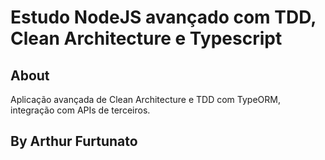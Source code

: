 # Estudo NodeJS avançado com TDD, Clean Architecture e Typescript

## About

Aplicação avançada de Clean Architecture e TDD com TypeORM, integração com APIs de terceiros.

## By Arthur Furtunato
